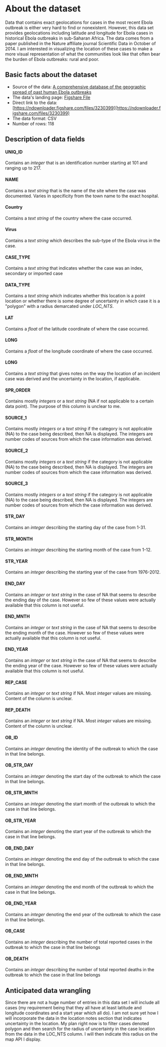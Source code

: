 # About the dataset
Data that contains exact geolocations for cases in the most recent Ebola outbreak is either very hard to find or nonexistent. However, this data set provides geolocations including latitude and longitude for Ebola cases in historical Ebola outbreaks in sub-Saharan Africa. The data comes from a paper published in the Nature affiliate journal Scientific Data in October of 2014. I am interested in visualizing the location of these cases to make a more visual representation of what the communities look like that often bear the burden of Ebola outbreaks: rural and poor.
## Basic facts about the dataset
- Source of the data: [A comprehensive database of the geographic spread of past human Ebola outbreaks](http://www.nature.com/articles/sdata201442#data-citations)
- The data's landing page: [Figshare File](https://figshare.com/articles/Ebola_past_outbreak_geographic_spread_data/1192660)
- Direct link to the data: [https://ndownloader.figshare.com/files/3230399[(https://ndownloader.figshare.com/files/3230399)
- The data format: CSV
- Number of rows: 118

## Description of data fields
#### UNIQ_ID
Contains an *integer* that is an identification number starting at 101 and ranging up to 217.
#### NAME
Contains a *text string* that is the name of the site where the case was documented. Varies in specificity from the town name to the exact hospital.
#### Country
Contains a *text string* of the country where the case occurred.
#### Virus
Contains a *text string* which describes the sub-type of the Ebola virus in the case.
#### CASE_TYPE
Contains a *text string* that indicates whether the case was an index, secondary or imported case
#### DATA_TYPE
Contains a *text string* which indicates whether this location is a point location or whether there is some degree of uncertainty in which case it is a "polygon" with a radius demarcated under *LOC_NTS*.
#### LAT
Contains a *float* of the latitude coordinate of where the case occurred.
#### LONG
Contains a *float* of the longitude coordinate of where the case occurred.
#### LONG
Contains a *text string* that gives notes on the way the location of an incident case was derived and the uncertainty in the location, if applicable.
#### SPR_ORDER
Contains mostly *integers* or a *text string* (NA if not applicable to a certain data point). The purpose of this column is unclear to me.
#### SOURCE_1
Contains mostly *integers* or a *text string* if the category is not applicable (NA) to the case being described, then NA is displayed. The integers are number codes of sources from which the case information was derived.
#### SOURCE_2
Contains mostly *integers* or a *text string* if the category is not applicable (NA) to the case being described, then NA is displayed. The integers are number codes of sources from which the case information was derived.
#### SOURCE_3
Contains mostly *integers* or a *text string* if the category is not applicable (NA) to the case being described, then NA is displayed. The integers are number codes of sources from which the case information was derived.
#### STR_DAY
Contains an *integer* describing the starting day of the case from 1-31.
#### STR_MONTH
Contains an *integer* describing the starting month of the case from 1-12.
#### STR_YEAR
Contains an *integer* describing the starting year of the case from 1976-2012.
#### END_DAY
Contains an *integer* or *text string* in the case of NA that seems to describe the ending day of the case. However so few of these values were actually available that this column is not useful.
#### END_MNTH
Contains an *integer* or *text string* in the case of NA that seems to describe the ending month of the case. However so few of these values were actually available that this column is not useful.
#### END_YEAR
Contains an *integer* or *text string* in the case of NA that seems to describe the ending year of the case. However so few of these values were actually available that this column is not useful.
#### REP_CASE
Contains an *integer* or *text string* if NA. Most *integer* values are missing. Content of the column is unclear.
#### REP_DEATH
Contains an *integer* or *text string* if NA. Most *integer* values are missing. Content of the column is unclear.
#### OB_ID
Contains an *integer* denoting the identity of the outbreak to which the case in that line belongs.
#### OB_STR_DAY	
Contains an *integer* denoting the start day of the outbreak to which the case in that line belongs.
#### OB_STR_MNTH
Contains an *integer* denoting the start month of the outbreak to which the case in that line belongs.
#### OB_STR_YEAR
Contains an *integer* denoting the start year of the outbreak to which the case in that line belongs.
#### OB_END_DAY
Contains an *integer* denoting the end day of the outbreak to which the case in that line belongs.
#### OB_END_MNTH
Contains an *integer* denoting the end month of the outbreak to which the case in that line belongs.
#### OB_END_YEAR
Contains an *integer* denoting the end year of the outbreak to which the case in that line belongs.
#### OB_CASE	
Contains an *integer* describing the number of total reported cases in the outbreak to which the case in that line belongs
#### OB_DEATH
Contains an *integer* describing the number of total reported deaths in the outbreak to which the case in that line belongs
## Anticipated data wrangling
Since there are not a huge number of entries in this data set I will include all cases (my requirement being that they all have at least latitude and longitude coordinates and a start year which all do). I am not sure yet how I will incorporate the data in the location notes section that indicates uncertainty in the location. My plan right now is to filter cases denoted polygon and then search for the radius of uncertainty in the case location from the data in the LOC_NTS column. I will then indicate this radius on the map API I display.